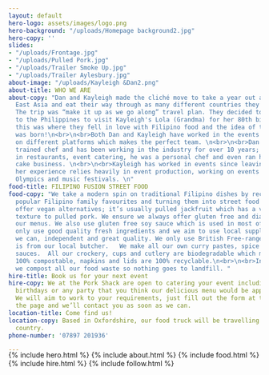 ```yaml
---
layout: default
hero-logo: assets/images/logo.png
hero-background: "/uploads/Homepage background2.jpg"
hero-copy: ''
slides:
- "/uploads/Frontage.jpg"
- "/uploads/Pulled Pork.jpg"
- "/uploads/Trailer Smoke Up.jpg"
- "/uploads/Trailer Aylesbury.jpg"
about-image: "/uploads/Kayleigh &Dan2.png"
about-title: WHO WE ARE
about-copy: "Dan and Kayleigh made the cliché move to take a year out and travel South
  East Asia and eat their way through as many different countries they could afford.
  The trip was “make it up as we go along” travel plan. They decided to take a detour
  to the Philippines to visit Kayleigh's Lola (Grandma) for her 80th birthday party,
  this was where they fell in love with Filipino food and the idea of the Pork Shack
  was born!\n<br>\n<br>Both Dan and Kayleigh have worked in the events sector but
  on different platforms which makes the perfect team. \n<br>\n<br>Dan is a fully
  trained chef and has been working in the industry for over 10 years; he has worked
  in restaurants, event catering, he was a personal chef and even ran his own novelty
  cake business. \n<br>\n<br>Kayleigh has worked in events since leaving University,
  her experience relies heavily in event production, working on events like the London
  Olympics and music festivals. \n"
food-title: FILIPINO FUSION STREET FOOD
food-copy: "We take a modern spin on traditional Filipino dishes by reconstructing
  popular Filipino family favourites and turning them into street food feasts.  We
  offer vegan alternatives; it’s usually pulled jackfruit which has a very similar
  texture to pulled pork. We ensure we always offer gluten free and diary free on
  our menus. We also use gluten free soy sauce which is used in most of our dishes.\n<br>\n<br>We
  only use good quality fresh ingredients and we aim to use local suppliers where
  we can, independent and great quality. We only use British Free-range pork, which
  is from our local butcher.   We make all our own curry pastes, spice blends and
  sauces.  All our crockery, cups and cutlery are biodegradable which means they are
  100% compostable, napkins and lids are 100% recyclable.\n<br>\n<br>In our prep kitchen
  we compost all our food waste so nothing goes to landfill. "
hire-title: Book us for your next event
hire-copy: We at the Pork Shack are open to catering your event including weddings,
  birthdays or any party that you think our delicious menu would be appropriate for.
  We will aim to work to your requirements, just fill out the form at the bottom of
  the page and we’ll contact you as soon as we can.
location-title: Come find us!
location-copy: Based in Oxfordshire, our food truck will be travelling around the
  country.
phone-number: '07897 201936'

---
```

<div style="margin-top:-20px;"></div>
   <!-- Hero Copy-->
{% include hero.html %}
<!-- About Us-->
{% include about.html %}
<!-- Food Section -->
{% include food.html %}
<!-- Hire Section -->
{% include hire.html %}
<!-- Instagram Section -->
{% include follow.html %}